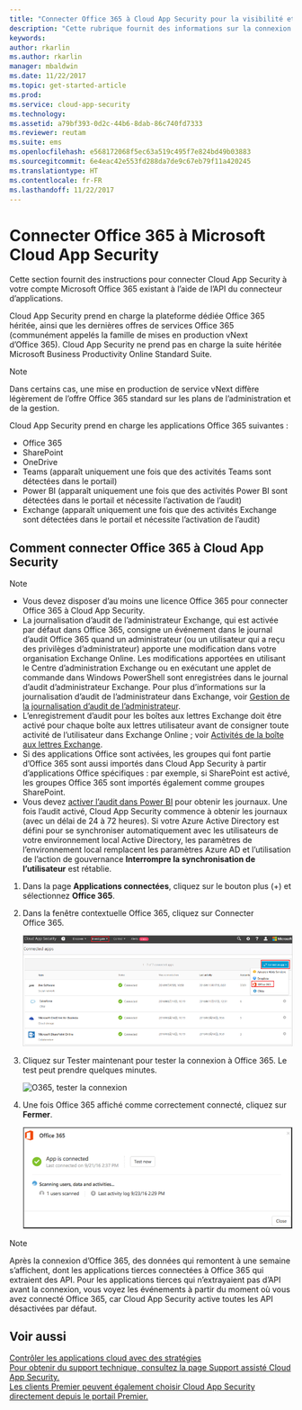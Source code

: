 ```yaml
---
title: "Connecter Office 365 à Cloud App Security pour la visibilité et le contrôle d’utilisation | Microsoft Docs"
description: "Cette rubrique fournit des informations sur la connexion d’Office 365 à Cloud App Security à l’aide du connecteur API."
keywords: 
author: rkarlin
ms.author: rkarlin
manager: mbaldwin
ms.date: 11/22/2017
ms.topic: get-started-article
ms.prod: 
ms.service: cloud-app-security
ms.technology: 
ms.assetid: a79bf393-0d2c-44b6-8dab-86c740fd7333
ms.reviewer: reutam
ms.suite: ems
ms.openlocfilehash: e568172068f5ec63a519c495f7e824bd49b03883
ms.sourcegitcommit: 6e4eac42e553fd288da7de9c67eb79f11a420245
ms.translationtype: HT
ms.contentlocale: fr-FR
ms.lasthandoff: 11/22/2017
---
```

# <a name="connect-office-365-to-microsoft-cloud-app-security"></a>Connecter Office 365 à Microsoft Cloud App Security
Cette section fournit des instructions pour connecter Cloud App Security à votre compte Microsoft Office 365 existant à l’aide de l’API du connecteur d’applications.  
  
Cloud App Security prend en charge la plateforme dédiée Office 365 héritée, ainsi que les dernières offres de services Office 365 (communément appelés la famille de mises en production vNext d’Office 365).  Cloud App Security ne prend pas en charge la suite héritée Microsoft Business Productivity Online Standard Suite. 

> [!NOTE]
> Dans certains cas, une mise en production de service vNext diffère légèrement de l’offre Office 365 standard sur les plans de l’administration et de la gestion.

Cloud App Security prend en charge les applications Office 365 suivantes :

- Office 365
- SharePoint
- OneDrive
- Teams (apparaît uniquement une fois que des activités Teams sont détectées dans le portail)
- Power BI (apparaît uniquement une fois que des activités Power BI sont détectées dans le portail et nécessite l’activation de l’audit)
- Exchange (apparaît uniquement une fois que des activités Exchange sont détectées dans le portail et nécessite l’activation de l’audit)

 
## <a name="how-to-connect-office-365-to-cloud-app-security"></a>Comment connecter Office 365 à Cloud App Security  
  
> [!NOTE]
>- Vous devez disposer d’au moins une licence Office 365 pour connecter Office 365 à Cloud App Security.
>-  La journalisation d’audit de l’administrateur Exchange, qui est activée par défaut dans Office 365, consigne un événement dans le journal d’audit Office 365 quand un administrateur (ou un utilisateur qui a reçu des privilèges d’administrateur) apporte une modification dans votre organisation Exchange Online. Les modifications apportées en utilisant le Centre d’administration Exchange ou en exécutant une applet de commande dans Windows PowerShell sont enregistrées dans le journal d’audit d’administrateur Exchange. Pour plus d’informations sur la journalisation d’audit de l’administrateur dans Exchange, voir [Gestion de la journalisation d’audit de l’administrateur](http://go.microsoft.com/fwlink/p/?LinkID=619225).
>- L’enregistrement d’audit pour les boîtes aux lettres Exchange doit être activé pour chaque boîte aux lettres utilisateur avant de consigner toute activité de l’utilisateur dans Exchange Online ; voir [Activités de la boîte aux lettres Exchange](https://support.office.com/article/Search-the-audit-log-in-the-Office-365-Security-Compliance-Center-0d4d0f35-390b-4518-800e-0c7ec95e946c).
>- Si des applications Office sont activées, les groupes qui font partie d’Office 365 sont aussi importés dans Cloud App Security à partir d’applications Office spécifiques : par exemple, si SharePoint est activé, les groupes Office 365 sont importés également comme groupes SharePoint.
>- Vous devez [activer l’audit dans Power BI](https://powerbi.microsoft.com/documentation/powerbi-admin-auditing/) pour obtenir les journaux. Une fois l’audit activé, Cloud App Security commence à obtenir les journaux (avec un délai de 24 à 72 heures).
> Si votre Azure Active Directory est défini pour se synchroniser automatiquement avec les utilisateurs de votre environnement local Active Directory, les paramètres de l’environnement local remplacent les paramètres Azure AD et l’utilisation de l’action de gouvernance **Interrompre la synchronisation de l’utilisateur** est rétablie. 
 
1.  Dans la page **Applications connectées**, cliquez sur le bouton plus (+) et sélectionnez **Office 365**.  

2.  Dans la fenêtre contextuelle Office 365, cliquez sur Connecter Office 365.

      ![connecter 0365](./media/connect-0365.png) 
 
3.  Cliquez sur Tester maintenant pour tester la connexion à Office 365. Le test peut prendre quelques minutes.
  
    ![O365, tester la connexion](./media/o365-test-connection.png) 
 
4.   Une fois Office 365 affiché comme correctement connecté, cliquez sur **Fermer**.
  
     ![O365 connecté](./media/o365-connected.png) 

> [!NOTE] 
> Après la connexion d’Office 365, des données qui remontent à une semaine s’affichent, dont les applications tierces connectées à Office 365 qui extraient des API. Pour les applications tierces qui n’extrayaient pas d’API avant la connexion, vous voyez les événements à partir du moment où vous avez connecté Office 365, car Cloud App Security active toutes les API désactivées par défaut.

## <a name="see-also"></a>Voir aussi  
[Contrôler les applications cloud avec des stratégies](control-cloud-apps-with-policies.md)   
[Pour obtenir du support technique, consultez la page Support assisté Cloud App Security.](http://support.microsoft.com/oas/default.aspx?prid=16031)   
[Les clients Premier peuvent également choisir Cloud App Security directement depuis le portail Premier.](https://premier.microsoft.com/)  
  
  
